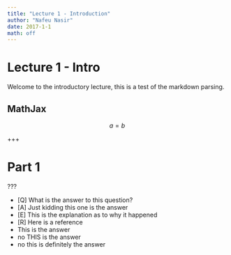 ```yaml
---
title: "Lecture 1 - Introduction"
author: "Nafeu Nasir"
date: 2017-1-1
math: off
---
```


# Lecture 1 - Intro

Welcome to the introductory lecture, this is a test of the markdown parsing.

## MathJax

$$ a = b $$

+++

# Part 1

???
  - [Q]
    What is the answer to this question?
  - [A]
    Just kidding this one is the answer
  - [E]
    This is the explanation as to why it happened
  - [R]
    Here is a reference
  - This is the answer
  - no THIS is the answer
  - no this is definitely the answer